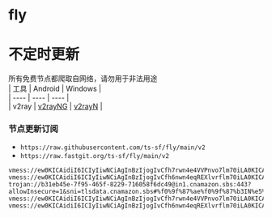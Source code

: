 # fly
# 不定时更新
所有免费节点都爬取自网络，请勿用于非法用途  
|  工具  | Android  | Windows  |  
|  ----  | ----   | ----  |  
| v2ray  | [v2rayNG](https://github.com/2dust/v2rayNG/releases) | [v2rayN](https://github.com/2dust/v2rayN/releases) |  
  
### 节点更新订阅  
- `https://raw.githubusercontent.com/ts-sf/fly/main/v2`  
- `https://raw.fastgit.org/ts-sf/fly/main/v2`  
``` 
vmess://ew0KICAidiI6ICIyIiwNCiAgInBzIjogIvCfh7rwn4e4VVPnvo7lm70iLA0KICAiYWRkIjogImNmMS5iaWdlci50b3AiLA0KICAicG9ydCI6ICIyMDg3IiwNCiAgImlkIjogIjc2NjJhODNiLWVmZjMtNDQ0Yi04MzFkLTA3NWYwMDUwOGQ2OSIsDQogICJhaWQiOiAiMCIsDQogICJzY3kiOiAiYXV0byIsDQogICJuZXQiOiAid3MiLA0KICAidHlwZSI6ICJub25lIiwNCiAgImhvc3QiOiAidXMuYmlnZXIudG9wIiwNCiAgInBhdGgiOiAiLyIsDQogICJ0bHMiOiAidGxzIiwNCiAgInNuaSI6ICIiDQp9
vmess://ew0KICAidiI6ICIyIiwNCiAgInBzIjogIvCfh6nwn4eqREXlvrflm70iLA0KICAiYWRkIjogIjQ1LjkyLjE2MC4xODYiLA0KICAicG9ydCI6ICI1ODQwMiIsDQogICJpZCI6ICI0MTgwNDhhZi1hMjkzLTRiOTktOWIwYy05OGNhMzU4MGRkMjQiLA0KICAiYWlkIjogIjY0IiwNCiAgInNjeSI6ICJhdXRvIiwNCiAgIm5ldCI6ICJ0Y3AiLA0KICAidHlwZSI6ICJub25lIiwNCiAgImhvc3QiOiAidXM0Lmhub2trZGYudG9wIiwNCiAgInBhdGgiOiAiL2tiamMvdXM0IiwNCiAgInRscyI6ICIiLA0KICAic25pIjogIiINCn0=
trojan://b31eb45e-7f95-465f-8229-716058f6dc49@in1.cnamazon.sbs:443?allowInsecure=1&sni=tlsdata.cnamazon.sbs#%f0%9f%87%ae%f0%9f%87%b3IN%e5%8d%b0%e5%ba%a6
vmess://ew0KICAidiI6ICIyIiwNCiAgInBzIjogIvCfh7rwn4e4VVPnvo7lm70iLA0KICAiYWRkIjogIjEwNC4yMC4yNDUuMTc0IiwNCiAgInBvcnQiOiAiNDQzIiwNCiAgImlkIjogIjk1ODhjYjBmLTUxMDItNGU2Ni1kNWZiLWY5NmNiYTlhY2RkYSIsDQogICJhaWQiOiAiMCIsDQogICJzY3kiOiAiYXV0byIsDQogICJuZXQiOiAid3MiLA0KICAidHlwZSI6ICJub25lIiwNCiAgImhvc3QiOiAidG91LnZ0Y3NzLnRvcCIsDQogICJwYXRoIjogIi9xYXp4Y3YwMCIsDQogICJ0bHMiOiAidGxzIiwNCiAgInNuaSI6ICJ0b3UudnRjc3MudG9wIg0KfQ==
vmess://ew0KICAidiI6ICIyIiwNCiAgInBzIjogIvCfh6nwn4eqREXlvrflm70iLA0KICAiYWRkIjogInN1aWRhby52aXB4Z3l1bi5jb20iLA0KICAicG9ydCI6ICIxMDAxNyIsDQogICJpZCI6ICI1Y2Q1M2UzZS02NjYxLTNlZWYtYmFiNy01ZGUwZmQzMTg3MTMiLA0KICAiYWlkIjogIjAiLA0KICAic2N5IjogImF1dG8iLA0KICAibmV0IjogIndzIiwNCiAgInR5cGUiOiAibm9uZSIsDQogICJob3N0IjogInN1aWRhby52aXB4Z3l1bi5jb20iLA0KICAicGF0aCI6ICIvbnkiLA0KICAidGxzIjogIiIsDQogICJzbmkiOiAiIg0KfQ==
```